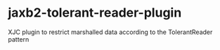# jaxb2-tolerant-reader-plugin
XJC plugin to restrict marshalled data according to the TolerantReader pattern
